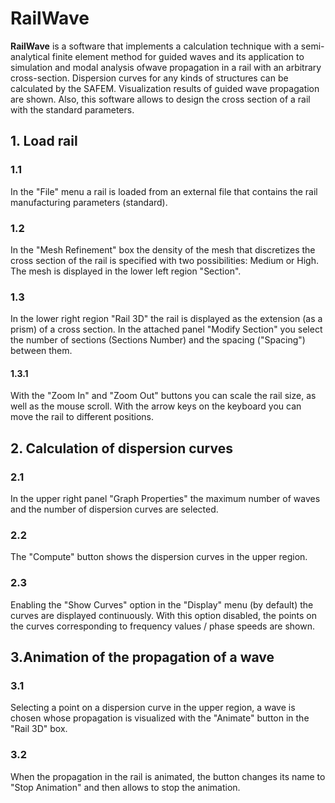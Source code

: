 # RailWave #
**RailWave** is a software that implements a calculation technique with a semi-analytical finite element method 
for guided waves and its application to simulation and modal analysis ofwave propagation in a rail with an arbitrary cross-section. Dispersion curves for any kinds 
of structures can be calculated by the SAFEM. Visualization results of guided wave propagation are shown. Also, this software allows to design the cross section of a rail with the standard parameters.


## 1. Load rail


### 1.1

In the "File" menu a rail is loaded from an external file that contains the rail manufacturing parameters (standard).

### 1.2

In the "Mesh Refinement" box the density of the mesh that discretizes the cross section of the rail is specified with two possibilities: Medium or High. The mesh is displayed in the lower left region "Section".

### 1.3
In the lower right region "Rail 3D" the rail is displayed as the extension (as a prism) of a cross section. In the attached panel "Modify Section" you select the number of sections (Sections Number) and the spacing ("Spacing") between them.

#### 1.3.1
With the "Zoom In" and "Zoom Out" buttons you can scale the rail size, as well as the mouse scroll. With the arrow keys on the keyboard you can move the rail to different positions.

## 2. Calculation of dispersion curves

### 2.1
In the upper right panel "Graph Properties" the maximum number of waves and the number of dispersion curves are selected.
### 2.2
The "Compute" button shows the dispersion curves in the upper region.
### 2.3
Enabling the "Show Curves" option in the "Display" menu (by default) the curves are displayed continuously. With this option disabled, the points on the curves corresponding to frequency values / phase speeds are shown.
## 3.Animation of the propagation of a wave
### 3.1
Selecting a point on a dispersion curve in the upper region, a wave is chosen whose propagation is visualized with the "Animate" button in the "Rail 3D" box.
### 3.2
When the propagation in the rail is animated, the button changes its name to "Stop Animation" and then allows to stop the animation.














